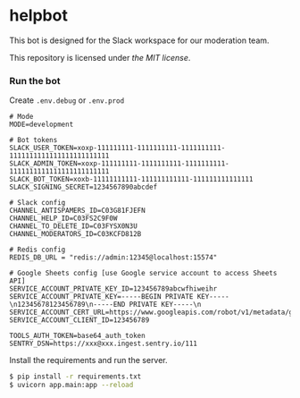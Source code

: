 # helpbot

This bot is designed for the Slack workspace for our moderation team.

This repository is licensed under _the MIT license_.

### Run the bot
Create `.env.debug` or `.env.prod`
```
# Mode
MODE=development

# Bot tokens
SLACK_USER_TOKEN=xoxp-111111111-1111111111-1111111111-1111111111111111111111111
SLACK_ADMIN_TOKEN=xoxp-111111111-1111111111-1111111111-1111111111111111111111111
SLACK_BOT_TOKEN=xoxb-11111111111-111111111111-111111111111111
SLACK_SIGNING_SECRET=1234567890abcdef

# Slack config
CHANNEL_ANTISPAMERS_ID=C03G81FJEFN
CHANNEL_HELP_ID=C03FS2C9F0W
CHANNEL_TO_DELETE_ID=C03FYSX0N3U
CHANNEL_MODERATORS_ID=C03KCFD812B

# Redis config
REDIS_DB_URL = "redis://admin:12345@localhost:15574"

# Google Sheets config [use Google service account to access Sheets API]
SERVICE_ACCOUNT_PRIVATE_KEY_ID=123456789abcwfhiweihr
SERVICE_ACCOUNT_PRIVATE_KEY=-----BEGIN PRIVATE KEY-----\n12345678123456789\n-----END PRIVATE KEY-----\n
SERVICE_ACCOUNT_CERT_URL=https://www.googleapis.com/robot/v1/metadata/gserviceaccount.com
SERVICE_ACCOUNT_CLIENT_ID=123456789

TOOLS_AUTH_TOKEN=base64_auth_token
SENTRY_DSN=https://xxx@xxx.ingest.sentry.io/111
```
Install the requirements and run the server.
```bash
$ pip install -r requirements.txt
$ uvicorn app.main:app --reload
```